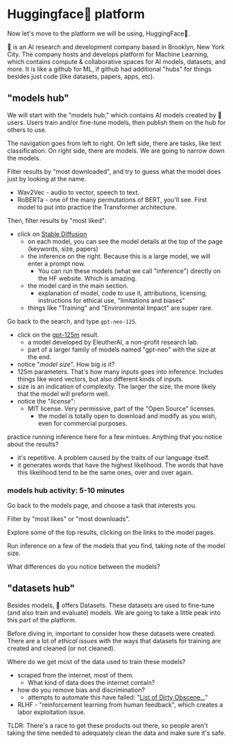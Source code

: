 # Huggingface🤗 platform
Now let's move to the platform we will be using, HuggingFace🤗. 

🤗 is an AI research and development company based in Brooklyn, New
    York City. The company hosts and develops platform for Machine
    Learning, which contains compute & collaborative spaces for AI
    models, datasets, and more. It is like a github for ML, if github
    had additional "hubs" for things besides just code (like datasets,
    papers, apps, etc).

## "models hub"
We will start with the "models hub," which contains AI models created
by 🤗 users. Users train and/or fine-tune models, then publish them on
the hub for others to use.

The navigation goes from left to right. On left side, there are tasks,
    like text classification. On right side, there are models. We are
    going to narrow down the models.

Filter results by "most downloaded", and try to guess what the model
does just by looking at the name.
  - Wav2Vec - audio to vector, speech to text.
  - RoBERTa - one of the many permutations of BERT, you'll see. First
    model to put into practice the Transformer architecture.

Then, filter results by "most liked":
  - click on [Stable Diffusion](https://huggingface.co/runwayml/stable-diffusion-v1-5)
    - on each model, you can see the model details at the top of the
      page (keywords, size, papers)
    - the inference on the right. Because this is a large model, we
      will enter a prompt now.
      - You can run these models (what we call "inference") directly
        on the HF website. Which is amazing.
    - the model card in the main section.
      - explanation of model, code to use it, attributions, licensing,
        instructions for ethical use, "limitations and biases"
	- things like "Training" and "Environmental Impact" are super
          rare.

Go back to the search, and type `gpt-neo-125`.
- click on the
  [gpt-125m](https://huggingface.co/EleutherAI/gpt-neo-125m) result.
  - a model developed by EleutherAI, a non-profit research lab.
  - part of a larger family of models named "gpt-neo" with the size
      at the end.
- notice "*model size*". How big is it?
 - 125m parameters. That's how many inputs goes into
      inference. Includes things like word vectors, but also different
      kinds of inputs.
 - size is an indication of complexity. The larger the size, the more
        likely that the model will preform well.
- notice the "*license*":
  - MIT license. Very permissive, part of the "Open Source"
    licenses.
    - the model is totally open to download and modify as you wish,
      even for commercial purposes.

practice running inference here for a few mintues. Anything that you
notice about the results?
- it's repetitive. A problem caused by the traits of our
            language itself.
- it generates words that have the highest likelihood. The words that
            have this likelihood tend to be the same ones, over and
            over again.

### models hub activity: 5-10 minutes
Go back to the models page, and choose a task that interests you.

Filter by "most likes" or "most downloads".

Explore some of the top results, clicking on the links to the model
pages.

Run inference on a few of the models that you find, taking note of the
model size.

What differences do you notice between the models?

## "datasets hub"
Besides models, 🤗 offers Datasets. These datasets are used to
  fine-tune (and also train and evaluate) models. We are going to take
  a little peak into this part of the platform.

Before diving in, important to consider how these datasets were
created. There are a lot of *ethical issues* with the ways that
datasets for training are created and cleaned (or not cleaned).

Where do we get most of the data used to train these models? 
- scraped from the internet, most of them. 
  - What kind of data does the internet contain?
- how do you remove bias and discrimination? 
  - attempts to automate this have failed: "[List of Dirty Obscene...](https://github.com/LDNOOBW/List-of-Dirty-Naughty-Obscene-and-Otherwise-Bad-Words)"
- RLHF - "reinforcement learning from human feedback", which creates a
  labor exploitation issue.

TLDR: There's a race to get these products out there, so people aren't
    taking the time needed to adequately clean the data and make sure
    it's safe. 
